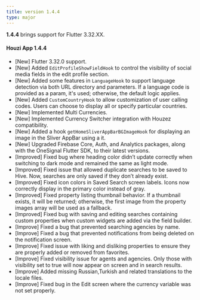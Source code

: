 ```yaml
---
title: version 1.4.4
type: major
---
```


**1.4.4** brings support for Flutter 3.32.XX.

#### Houzi App 1.4.4

- [New] Flutter 3.32.0 support.
- [New] Added `EditProfileShowFieldHook` to control the visibility of social media fields in the edit profile section.
- [New] Added some features in `LanguageHook` to support language detection via both URL directory and parameters. If a language code is provided as a param, it's used; otherwise, the default logic applies.
- [New] Added `CustomCountryHook` to allow customization of user calling codes. Users can choose to display all or specify particular countries.
- [New] Implemented Multi Currencies.
- [New] Implemented Currency Switcher integration with Houzez compatibility.
- [New] Added a hook `getHomeSliverAppBarBGImageHook` for displaying an image in the Sliver AppBar using a it.
- [New] Upgraded Firebase Core, Auth, and Analytics packages, along with the OneSignal Flutter SDK, to their latest versions.
- [Improved] Fixed bug where heading color didn’t update correctly when switching to dark mode and remained the same as light mode.
- [Improved] Fixed issue that allowed duplicate searches to be saved to Hive. Now, searches are only saved if they don’t already exist.
- [Improved] Fixed icon colors in Saved Search screen labels. Icons now correctly display in the primary color instead of gray.
- [Improved] Fixed property listing thumbnail behavior. If a thumbnail exists, it will be returned; otherwise, the first image from the property images array will be used as a fallback.
- [Improved] Fixed bug with saving and editing searches containing custom properties when custom widgets are added via the field builder.
- [Improve] Fixed a bug that prevented searching agencies by name.
- [Improve] Fixed a bug that prevented notifications from being deleted on the notification screen.
- [Improve] Fixed issue with liking and disliking properties to ensure they are properly added or removed from favorites.
- [Improve] Fixed visibility issue for agents and agencies. Only those with visibility set to true will now appear on screen and in search results.
- [Improve] Added missing Russian,Turkish and related translations to the locale files.
- [Improve] Fixed bug in the Edit screen where the currency variable was not set properly.
